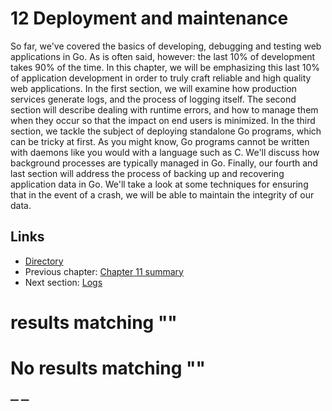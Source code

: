 
# 12 Deployment and maintenance

So far, we've covered the basics of developing, debugging and testing web applications in Go. As is often said, however: the last 10% of development takes 90% of the time. In this chapter, we will be emphasizing this last 10% of application development in order to truly craft reliable and high quality web applications. In the first section, we will examine how production services generate logs, and the process of logging itself. The second section will describe dealing with runtime errors, and how to manage them when they occur so that the impact on end users is minimized. In the third section, we tackle the subject of deploying standalone Go programs, which can be tricky at first. As you might know, Go programs cannot be written with daemons like you would with a language such as C. We'll discuss how background processes are typically managed in Go. Finally, our fourth and last section will address the process of backing up and recovering application data in Go. We'll take a look at some techniques for ensuring that in the event of a crash, we will be able to maintain the integrity of our data. 

## Links

  * [Directory](preface.md)
  * Previous chapter: [Chapter 11 summary](11.4.md)
  * Next section: [Logs](12.1.md)

#  results matching ""




# No results matching ""

[ __](11.4.md) [ __](12.1.md)
